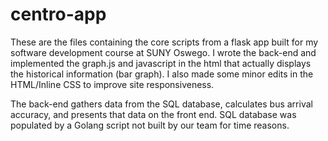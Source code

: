 # centro-app

These are the files containing the core scripts from a flask app built for my software development course at SUNY Oswego. I wrote the back-end and implemented the graph.js and javascript in the html that actually displays the historical information (bar graph). I also made some minor edits in the HTML/Inline CSS to improve site responsiveness.  

The back-end gathers data from the SQL database, calculates bus arrival accuracy, and presents that data on the front end. SQL database was populated by a Golang script not built by our team for time reasons. 
